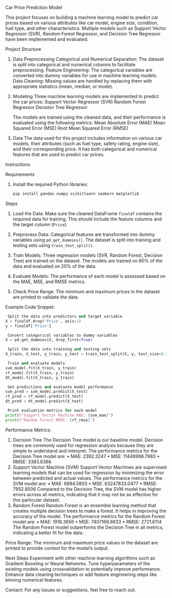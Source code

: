 
 Car Price Prediction Model

This project focuses on building a machine learning model to predict car prices based on various attributes like car model, engine size, condition, fuel type, and other characteristics. Multiple models such as Support Vector Regressor (SVR), Random Forest Regressor, and Decision Tree Regressor have been implemented and evaluated.

 Project Structure
1. Data Preprocessing
    Categorical and Numerical Separation: The dataset is split into categorical and numerical columns to facilitate preprocessing.
    Feature Engineering: The categorical variables are converted into dummy variables for use in machine learning models.
    Data Cleaning: Missing values are handled by replacing them with appropriate statistics (mean, median, or mode).
   
2. Modeling
    Three machine learning models are implemented to predict the car prices:
      Support Vector Regressor (SVR)
      Random Forest Regressor
      Decision Tree Regressor
   
   The models are trained using the cleaned data, and their performance is evaluated using the following metrics:
    Mean Absolute Error (MAE)
    Mean Squared Error (MSE)
    Root Mean Squared Error (RMSE)

3. Data
   The data used for this project includes information on various car models, their attributes (such as fuel type, safety rating, engine size), and their corresponding price. It has both categorical and numerical features that are used to predict car prices.

 Instructions

 Requirements

1. Install the required Python libraries:
   ```bash
   pip install pandas numpy scikitlearn seaborn matplotlib
   ```

 Steps

1. Load the Data:
    Make sure the cleaned DataFrame `finaldf` contains the required data for training. This should include the feature columns and the target column (`Price`).
   
2. Preprocess Data:
    Categorical features are transformed into dummy variables using `pd.get_dummies()`.
    The dataset is split into training and testing sets using `train_test_split()`.

3. Train Models:
    Three regression models (SVR, Random Forest, Decision Tree) are trained on the dataset.
    The models are trained on 80% of the data and evaluated on 20% of the data.

4. Evaluate Models:
    The performance of each model is assessed based on the MAE, MSE, and RMSE metrics.
   
5. Check Price Range:
    The minimum and maximum prices in the dataset are printed to validate the data.

 Example Code Snippet:

```python
 Split the data into predictors and target variable
X = finaldf.drop('Price', axis=1)
y = finaldf['Price']

 Convert categorical variables to dummy variables
X = pd.get_dummies(X, drop_first=True)

 Split the data into training and testing sets
X_train, X_test, y_train, y_test = train_test_split(X, y, test_size=0.2, random_state=42)

 Train and evaluate models
svm_model.fit(X_train, y_train)
rf_model.fit(X_train, y_train)
dt_model.fit(X_train, y_train)

 Get predictions and evaluate model performance
svm_pred = svm_model.predict(X_test)
rf_pred = rf_model.predict(X_test)
dt_pred = dt_model.predict(X_test)

 Print evaluation metrics for each model
print(f"Support Vector Machine MAE: {svm_mae}")
print(f"Random Forest RMSE: {rf_rmse}")
```

 Performance Metrics:
1. Decision Tree
The Decision Tree model is our baseline model. Decision trees are commonly used for regression analysis because they are simple to understand and interpret. The performance metrics for the Decision Tree model are:
•	MAE: 2392.3247
•	MSE: 11448996.7983
•	RMSE: 3383.6366
2. Support Vector Machine (SVM)
Support Vector Machines are supervised learning models that can be used for regression by minimizing the error between predicted and actual values. The performance metrics for the SVM model are:
•	MAE: 6894.5803
•	MSE: 63247833.0477
•	RMSE: 7952.8506
Compared to the Decision Tree, the SVM model has higher errors across all metrics, indicating that it may not be as effective for this particular dataset.
3. Random Forest
Random Forest is an ensemble learning method that creates multiple decision trees to make a forest. It helps in improving the accuracy of the model. The performance metrics for the Random Forest model are:
•	MAE: 1918.3656
•	MSE: 7407168.8633
•	RMSE: 2721.6114
The Random Forest model outperforms the Decision Tree in all metrics, indicating a better fit for the data.



 Price Range:
The minimum and maximum price values in the dataset are printed to provide context for the model’s output.



 Next Steps
 Experiment with other machine learning algorithms such as Gradient Boosting or Neural Networks.
 Tune hyperparameters of the existing models using crossvalidation to potentially improve performance.
 Enhance data cleaning techniques or add feature engineering steps like binning numerical features.

 Contact:
For any issues or suggestions, feel free to reach out.
